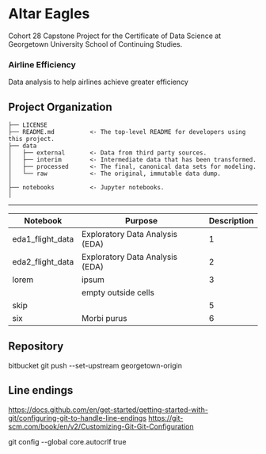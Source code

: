 # Altar Eagles 
Cohort 28 Capstone Project for the Certificate of Data Science at Georgetown University School of Continuing Studies.

### Airline Efficiency

Data analysis to help airlines achieve greater efficiency

Project Organization
------------

    ├── LICENSE
    ├── README.md          <- The top-level README for developers using this project.
    ├── data
    │   ├── external       <- Data from third party sources.
    │   ├── interim        <- Intermediate data that has been transformed.
    │   ├── processed      <- The final, canonical data sets for modeling.
    │   └── raw            <- The original, immutable data dump.
    │
    ├── notebooks          <- Jupyter notebooks. 
    │
    


--------

| Notebook         | Purpose                         | Description |
|------------------|---------------------------------|-------------|
| eda1_flight_data | Exploratory Data Analysis (EDA) | 1           |
| eda2_flight_data | Exploratory Data Analysis (EDA) | 2           |
| lorem            | ipsum                           | 3           |
|                  | empty outside cells             |             |
| skip             |                                 | 5           |
| six              | Morbi purus                     | 6           |



## Repository

bitbucket 
git push --set-upstream georgetown-origin

## Line endings
https://docs.github.com/en/get-started/getting-started-with-git/configuring-git-to-handle-line-endings
https://git-scm.com/book/en/v2/Customizing-Git-Git-Configuration

git config --global core.autocrlf true